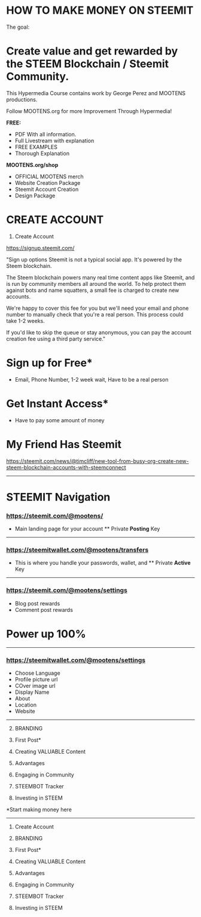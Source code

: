 # HOW TO MAKE MONEY ON STEEMIT

The goal:

# Create value and get rewarded by the STEEM Blockchain / Steemit Community.

This Hypermedia Course contains work by George Perez and MOOTENS productions.

Follow MOOTENS.org for more Improvement Through Hypermedia!

**FREE:**

- PDF With all information.
- Full Livestream with explanation
- FREE EXAMPLES
- Thorough Explanation

**MOOTENS.org/shop**

- OFFICIAL MOOTENS merch
- Website Creation Package
- Steemit Account Creation
- Design Package


# CREATE ACCOUNT



1. Create Account

https://signup.steemit.com/

"Sign up options
Steemit is not a typical social app. It's powered by the Steem blockchain.

The Steem blockchain powers many real time content apps like Steemit, and is run by community members all around the world. To help protect them against bots and name squatters, a small fee is charged to create new accounts.

We're happy to cover this fee for you but we'll need your email and phone number to manually check that you're a real person. This process could take 1-2 weeks.

If you'd like to skip the queue or stay anonymous, you can pay the account creation fee using a third party service."

# Sign up for Free*
* Email, Phone Number, 1-2 week wait, Have to be a real person

# Get Instant Access*
* Have to pay some amount of money

# My Friend Has Steemit
https://steemit.com/news/@timcliff/new-tool-from-busy-org-create-new-steem-blockchain-accounts-with-steemconnect


---

# STEEMIT Navigation

### https://steemit.com/@mootens/

- Main landing page for your account
** Private **Posting** Key

---


### https://steemitwallet.com/@mootens/transfers

- This is where you handle your passwords, wallet, and 
** Private **Active** Key

---


### https://steemit.com/@mootens/settings
- Blog post rewards
- Comment post rewards

# Power up 100% 

---

### https://steemitwallet.com/@mootens/settings


- Choose Language
- Profile picture url
- COver image url
- Display Name
- About
- Location
- Website


---



2. BRANDING

3. First Post* 

4. Creating VALUABLE Content  

5. Advantages  

6. Engaging in Community  

7. STEEMBOT Tracker

8. Investing in STEEM

*Start making money here

---


1. Create Account



2. BRANDING

3. First Post* 

4. Creating VALUABLE Content  

5. Advantages  

6. Engaging in Community  

7. STEEMBOT Tracker

8. Investing in STEEM
